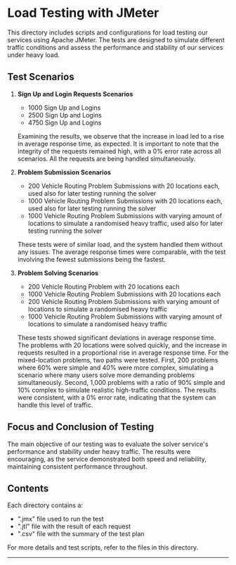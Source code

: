 # Load Testing with JMeter

This directory includes scripts and configurations for load testing our services using Apache JMeter. The tests are designed to simulate different traffic conditions and assess the performance and stability of our services under heavy load.

## Test Scenarios

1. **Sign Up and Login Requests Scenarios**
   - 1000 Sign Up and Logins
   - 2500 Sign Up and Logins
   - 4750 Sign Up and Logins
     
    Examining the results, we observe that the increase in load led to a rise in average response time, as expected. It is important to note that the integrity of the requests remained high, with a 0% error rate across all scenarios. All the requests are being handled simultaneously.

2. **Problem Submission Scenarios**
   - 200 Vehicle Routing Problem Submissions with 20 locations each, used also for later testing running the solver
   - 1000 Vehicle Routing Problem Submissions with 20 locations each, used also for later testing running the solver
   - 1000 Vehicle Routing Problem Submissions with varying amount of locations to simulate a randomised heavy traffic, used also for later testing running the solver

    These tests were of similar load, and the system handled them without any issues. The average response times were comparable, with the test involving the fewest submissions being the fastest.   
   
3. **Problem Solving Scenarios**
   - 200 Vehicle Routing Problem with 20 locations each
   - 1000 Vehicle Routing Problem Submissions with 20 locations each
   - 200 Vehicle Routing Problem Submissions with varying amount of locations to simulate a randomised heavy traffic
   - 1000 Vehicle Routing Problem Submissions with varying amount of locations to simulate a randomised heavy traffic

    These tests showed significant deviations in average response time. The problems with 20 locations were solved quickly, and the increase in requests resulted in a proportional rise in average response time. For the mixed-location problems, two paths were tested. First, 200 problems where 60% were simple and 40% were more complex, simulating a scenario where many users solve more demanding problems simultaneously. Second, 1,000 problems with a ratio of 90% simple and 10% complex to simulate realistic high-traffic conditions. The results were consistent, with a 0% error rate, indicating that the system can handle this level of traffic.

## Focus and Conclusion of Testing

The main objective of our testing was to evaluate the solver service's performance and stability under heavy traffic. The results were encouraging, as the service demonstrated both speed and reliability, maintaining consistent performance throughout.

## Contents
Each directory contains a:
  - ".jmx" file used to run the test
  - ".jtl" file with the result of each request
  - ".csv" file with the summary of the test plan
    
For more details and test scripts, refer to the files in this directory.

---


